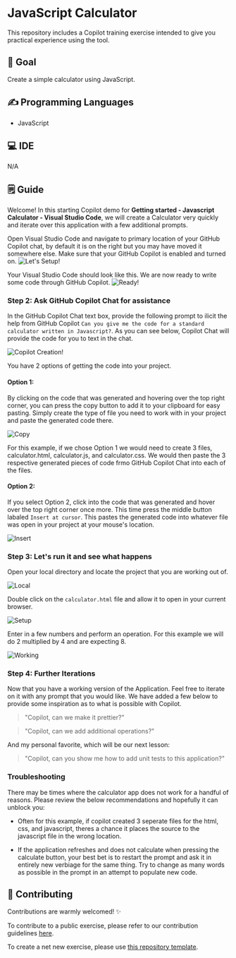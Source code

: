 # JavaScript Calculator
<!-- REPLACE THE TITLE WITH THE NAME OF THE EXERCISE -->

This repository includes a Copilot training exercise intended to give you practical experience using the tool.

## 🎯 Goal
<!-- ONE SENTENCE ABOUT THE GOAL OF THE EXERCISE -->
Create a simple calculator using JavaScript.

## ✍️ Programming Languages
<!-- BULLETED LIST OF LANGUAGES INVOLVES -->
- JavaScript

## 💻 IDE
<!-- OPTIONALLY SPECIFY THE IDE THAT SHOULD BE USED. N/A IF ANY IDE WILL SUFFICE. -->
N/A

## 🗒️ Guide
<!-- STEP BY STEP ISNTRUCTIONS DETAILING HOW TO COMPLETE THE EXERCISE -->
Welcome! In this starting Copilot demo for **Getting started - Javascript Calculator - Visual Studio Code**, we will create a Calculator very quickly and iterate over this application with a few additional prompts.

Open Visual Studio Code and navigate to primary location of your GitHub Copilot chat, by default it is on the right but you may have moved it somewhere else. Make sure that your GitHub Copilot is enabled and turned on. 
![Let's Setup!](/demos/Javascript-calculator/images/Where.png)

Your Visual Studio Code should look like this. We are now ready to write some code through GitHub Copilot.
![Ready!](/demos/Javascript-calculator/images/Chat.png)

### Step 2: Ask GitHub Copilot Chat for assistance

In the GitHub Copilot Chat text box, provide the following prompt to ilicit the help from GitHub Copilot ```Can you give me the code for a standard calculator written in Javascript?```. As you can see below, Copilot Chat will provide the code for you to text in the chat. 

![Copilot Creation!](/demos/Javascript-calculator/images/create.png)

You have 2 options of getting the code into your project. 

#### Option 1:
By clicking on the code that was generated and hovering over the top right corner, you can press the copy button to add it to your clipboard for easy pasting. Simply create the type of file you need to work with in your project and paste the generated code there.  

![Copy](/demos/Javascript-calculator/images/copy.png)

For this example, if we chose Option 1 we would need to create 3 files, calculator.html, calculator.js, and calculator.css. We would then paste the 3 respective generated pieces of code frmo GitHub Copilot Chat into each of the files. 

#### Option 2:
If you select Option 2, click into the code that was generated and hover over the top right corner once more. This time press the middle button labaled ```Insert at cursor```. This pastes the generated code into whatever file was open in your project at your mouse's location.

![Insert](/demos/Javascript-calculator/images/insert.png)

### Step 3: Let's run it and see what happens

Open your local directory and locate the project that you are working out of. 

![Local](/demos/Javascript-calculator/images/local.png)

Double click on the ```calculator.html``` file and allow it to open in your current browser.

![Setup](/demos/Javascript-calculator/images/setup.png)

Enter in a few numbers and perform an operation. For this example we will do 2 multiplied by 4 and are expecting 8.

![Working](/demos/Javascript-calculator/images/working.png)

### Step 4: Further Iterations

Now that you have a working version of the Application. Feel free to iterate on it with any prompt that you would like. We have added a few below to provide some inspiration as to what is possible with Copilot.

> "Copilot, can we make it prettier?"

> "Copilot, can we add additional operations?"

And my personal favorite, which will be our next lesson:
> "Copilot, can you show me how to add unit tests to this application?"

### Troubleshooting
There may be times where the calculator app does not work for a handful of reasons. Please review the below recommendations and hopefully it can unblock you:

- Often for this example, if copilot created 3 seperate files for the html, css, and javascript, theres a chance it places the source to the javascript file in the wrong location.

- If the application refreshes and does not calculate when pressing the calculate button, your best bet is to restart the prompt and ask it in entirely new verbiage for the same thing. Try to change as many words as possible in the prompt in an attempt to populate new code.

## 🤝 Contributing
Contributions are warmly welcomed! ✨

To contribute to a public exercise, please refer to our contribution guidelines [here](https://github.com/ps-copilot-sandbox/.github/blob/main/.github/CONTRIBUTING.md).

To create a net new exercise, please use [this repository template](https://github.com/ps-copilot-sandbox/copilot-exercise-template).
